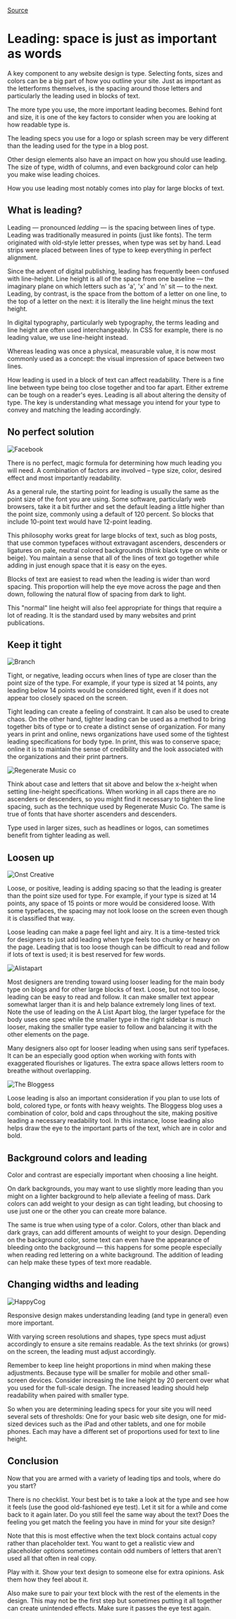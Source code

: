 [Source](http://www.webdesignerdepot.com/2012/06/leading-space-is-just-as-important-as-words/ "Permalink to Leading: space is just as important as words")

# Leading: space is just as important as words

A key component to any website design is type. Selecting fonts, sizes and colors can be a big part of how you outline your site. Just as important as the letterforms themselves, is the spacing around those letters and particularly the leading used in blocks of text.

The more type you use, the more important leading becomes. Behind font and size, it is one of the key factors to consider when you are looking at how readable type is.

The leading specs you use for a logo or splash screen may be very different than the leading used for the type in a blog post.

Other design elements also have an impact on how you should use leading. The size of type, width of columns, and even background color can help you make wise leading choices.

How you use leading most notably comes into play for large blocks of text.



## **What is leading?**

Leading — pronounced _ledding_ — is the spacing between lines of type. Leading was traditionally measured in points (just like fonts). The term originated with old-style letter presses, when type was set by hand. Lead strips were placed between lines of type to keep everything in perfect alignment.

Since the advent of digital publishing, leading has frequently been confused with line-height. Line height is all of the space from one baseline — the imaginary plane on which letters such as 'a', 'x' and 'n' sit — to the next. Leading, by contrast, is the space from the bottom of a letter on one line, to the top of a letter on the next: it is literally the line height minus the text height.

In digital typography, particularly web typography, the terms leading and line height are often used interchangeably. In CSS for example, there is no leading value, we use line-height instead.

Whereas leading was once a physical, measurable value, it is now most commonly used as a concept: the visual impression of space between two lines.

How leading is used in a block of text can affect readability. There is a fine line between type being too close together and too far apart. Either extreme can be tough on a reader's eyes. Leading is all about altering the density of type. The key is understanding what message you intend for your type to convey and matching the leading accordingly.



## No perfect solution

![Facebook][1]

There is no perfect, magic formula for determining how much leading you will need. A combination of factors are involved – type size, color, desired effect and most importantly readability.

As a general rule, the starting point for leading is usually the same as the point size of the font you are using. Some software, particularly web browsers, take it a bit further and set the default leading a little higher than the point size, commonly using a default of 120 percent. So blocks that include 10-point text would have 12-point leading.

This philosophy works great for large blocks of text, such as blog posts, that use common typefaces without extravagant ascenders, descenders or ligatures on pale, neutral colored backgrounds (think black type on white or beige). You maintain a sense that all of the lines of text go together while adding in just enough space that it is easy on the eyes.

Blocks of text are easiest to read when the leading is wider than word spacing. This proportion will help the eye move across the page and then down, following the natural flow of spacing from dark to light.

This "normal" line height will also feel appropriate for things that require a lot of reading. It is the standard used by many websites and print publications.



## Keep it tight

![Branch][2]

Tight, or negative, leading occurs when lines of type are closer than the point size of the type. For example, if your type is sized at 14 points, any leading below 14 points would be considered tight, even if it does not appear too closely spaced on the screen.

Tight leading can create a feeling of constraint. It can also be used to create chaos. On the other hand, tighter leading can be used as a method to bring together bits of type or to create a distinct sense of organization. For many years in print and online, news organizations have used some of the tightest leading specifications for body type. In print, this was to conserve space; online it is to maintain the sense of credibility and the look associated with the organizations and their print partners.

![Regenerate Music co][3]

Think about case and letters that sit above and below the x-height when setting line-height specifications. When working in all caps there are no ascenders or descenders, so you might find it necessary to tighten the line spacing, such as the technique used by Regenerate Music Co. The same is true of fonts that have shorter ascenders and descenders.

Type used in larger sizes, such as headlines or logos, can sometimes benefit from tighter leading as well.



## Loosen up

![Onst Creative][4]

Loose, or positive, leading is adding spacing so that the leading is greater than the point size used for type. For example, if your type is sized at 14 points, any space of 15 points or more would be considered loose. With some typefaces, the spacing may not look loose on the screen even though it is classified that way.

Loose leading can make a page feel light and airy. It is a time-tested trick for designers to just add leading when type feels too chunky or heavy on the page. Leading that is too loose though can be difficult to read and follow if lots of text is used; it is best reserved for few words.

![Alistapart][5]

Most designers are trending toward using looser leading for the main body type on blogs and for other large blocks of text. Loose, but not too loose, leading can be easy to read and follow. It can make smaller text appear somewhat larger than it is and help balance extremely long lines of text. Note the use of leading on the A List Apart blog, the larger typeface for the body uses one spec while the smaller type in the right sidebar is much looser, making the smaller type easier to follow and balancing it with the other elements on the page.

Many designers also opt for looser leading when using sans serif typefaces. It can be an especially good option when working with fonts with exaggerated flourishes or ligatures. The extra space allows letters room to breathe without overlapping.

![The Bloggess][6]

Loose leading is also an important consideration if you plan to use lots of bold, colored type, or fonts with heavy weights. The Bloggess blog uses a combination of color, bold and caps throughout the site, making positive leading a necessary readability tool. In this instance, loose leading also helps draw the eye to the important parts of the text, which are in color and bold.



## Background colors and leading

Color and contrast are especially important when choosing a line height.

On dark backgrounds, you may want to use slightly more leading than you might on a lighter background to help alleviate a feeling of mass. Dark colors can add weight to your design as can tight leading, but choosing to use just one or the other you can create more balance.

The same is true when using type of a color. Colors, other than black and dark grays, can add different amounts of weight to your design. Depending on the background color, some text can even have the appearance of bleeding onto the background — this happens for some people especially when reading red lettering on a white background. The addition of leading can help make these types of text more readable.



## Changing widths and leading

![HappyCog][7]

Responsive design makes understanding leading (and type in general) even more important.

With varying screen resolutions and shapes, type specs must adjust accordingly to ensure a site remains readable. As the text shrinks (or grows) on the screen, the leading must adjust accordingly.

Remember to keep line height proportions in mind when making these adjustments. Because type will be smaller for mobile and other small-screen devices. Consider increasing the line height by 20 percent over what you used for the full-scale design. The increased leading should help readability when paired with smaller type.

So when you are determining leading specs for your site you will need several sets of thresholds: One for your basic web site design, one for mid-sized devices such as the iPad and other tablets, and one for mobile phones. Each may have a different set of proportions used for text to line height.



## Conclusion

Now that you are armed with a variety of leading tips and tools, where do you start?

There is no checklist. Your best bet is to take a look at the type and see how it feels (use the good old-fashioned eye test). Let it sit for a while and come back to it again later. Do you still feel the same way about the text? Does the feeling you get match the feeling you have in mind for your site design?

Note that this is most effective when the text block contains actual copy rather than placeholder text. You want to get a realistic view and placeholder options sometimes contain odd numbers of letters that aren't used all that often in real copy.

Play with it. Show your text design to someone else for extra opinions. Ask them how they feel about it.

Also make sure to pair your text block with the rest of the elements in the design. This may not be the first step but sometimes putting it all together can create unintended effects. Make sure it passes the eye test again.

[1]: http://netdna.webdesignerdepot.com/uploads/2012/06/facebook.jpg "facebook"
[2]: http://netdna.webdesignerdepot.com/uploads/2012/06/branch.jpg "branch"
[3]: http://netdna.webdesignerdepot.com/uploads/2012/06/regerate.jpg "regenerate"
[4]: http://netdna.webdesignerdepot.com/uploads/2012/06/onst.jpg "onst"
[5]: http://netdna.webdesignerdepot.com/uploads/2012/06/listapart.jpg "alistapart"
[6]: http://netdna.webdesignerdepot.com/uploads/2012/06/blogges.jpg "blogges"
[7]: http://netdna.webdesignerdepot.com/uploads/2012/06/happycog.jpg "happycog"

